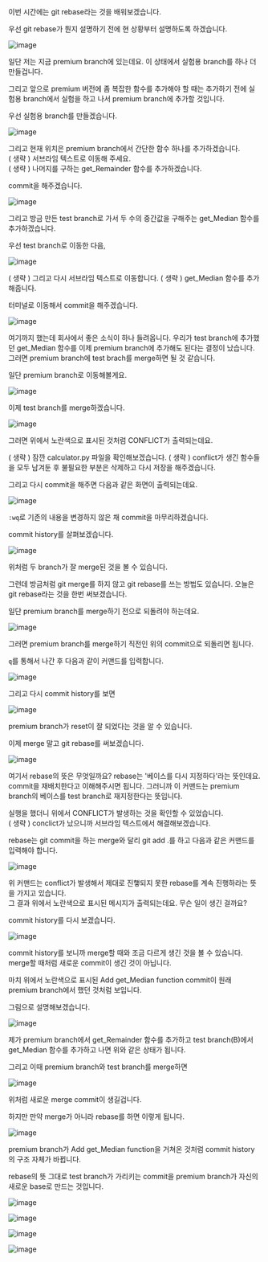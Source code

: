 이번 시간에는 git rebase라는 것을 배워보겠습니다.

우선 git rebase가 뭔지 설명하기 전에 현 상황부터 설명하도록 하겠습니다. 

![image](https://user-images.githubusercontent.com/64893709/100518675-4d9f9b00-31d6-11eb-98a0-aefaa55dd2f9.png)

일단 저는 지금 premium branch에 있는데요. 이 상태에서 실험용 branch를 하나 더 만들겁니다.

그리고 앞으로 premium 버전에 좀 복잡한 함수를 추가해야 할 때는 추가하기 전에 실험용 branch에서 실험을 하고 나서 premium branch에 추가할 것입니다.

우선 실험용 branch를 만들겠습니다.

![image](https://user-images.githubusercontent.com/64893709/100518714-97888100-31d6-11eb-89a3-fab382db6ee6.png)

그리고 현재 위치은 premium branch에서 간단한 함수 하나를 추가하겠습니다.   
( 생략 ) 서브라임 텍스트로 이동해 주세요.   
( 생략 ) 나머지를 구하는 get_Remainder 함수를 추가하겠습니다.

commit을 해주겠습니다.

![image](https://user-images.githubusercontent.com/64893709/100518755-f0f0b000-31d6-11eb-9717-a165032a6c67.png)

그리고 방금 만든 test branch로 가서 두 수의 중간값을 구해주는 get_Median 함수를 추가하겠습니다.

우선 test branch로 이동한 다음,

![image](https://user-images.githubusercontent.com/64893709/100518917-f8648900-31d7-11eb-8536-feada684def8.png)

( 생략 ) 그리고 다시 서브라임 텍스트로 이동합니다.
( 생략 ) get_Median 함수를 추가해줍니다.

터미널로 이동해서 commit을 해주겠습니다.

![image](https://user-images.githubusercontent.com/64893709/100518966-4ed1c780-31d8-11eb-9316-cc056887626a.png)

여기까지 했는데 회사에서 좋은 소식이 하나 들려옵니다. 우리가 test branch에 추가했던 get_Median 함수를 이제 premium branch에 추가해도 된다는 결정이 났습니다.   
그러면 premium branch에 test brach를 merge하면 될 것 같습니다.

일단 premium branch로 이동해볼게요.

![image](https://user-images.githubusercontent.com/64893709/100519057-d6b7d180-31d8-11eb-9f7e-f1201a2beab1.png)

이제 test branch를 merge하겠습니다.

![image](https://user-images.githubusercontent.com/64893709/100519078-f5b66380-31d8-11eb-9085-81d5cab09a97.png)

그러면 위에서 노란색으로 표시된 것처럼 CONFLICT가 출력되는데요.

( 생략 ) 잠깐 calculator.py 파일을 확인해보겠습니다.
( 생략 ) conflict가 생긴 함수들을 모두 남겨둔 후 불필요한 부분은 삭제하고 다시 저장을 해주겠습니다.

그리고 다시 commit을 해주면 다음과 같은 화면이 출력되는데요.

![image](https://user-images.githubusercontent.com/64893709/100519139-63fb2600-31d9-11eb-8edb-9a4f86621426.png)

```:wq```로 기존의 내용을 변경하지 않은 채 commit을 마무리하겠습니다.

commit history를 살펴보겠습니다.

![image](https://user-images.githubusercontent.com/64893709/100519194-b63c4700-31d9-11eb-9619-f185727a075d.png)

위처럼 두 branch가 잘 merge된 것을 볼 수 있습니다.

그런데 방금처럼 git merge를 하지 않고 git rebase를 쓰는 방법도 있습니다. 오늘은 git rebase라는 것을 한번 써보겠습니다.

일단 premium branch를 merge하기 전으로 되돌려야 하는데요.

![image](https://user-images.githubusercontent.com/64893709/100519258-28149080-31da-11eb-8091-e59c26cc56e3.png)

그러면 premium branch를 merge하기 직전인 위의 commit으로 되돌리면 됩니다.

```q```를 통해서 나간 후 다음과 같이 커맨드를 입력합니다.

![image](https://user-images.githubusercontent.com/64893709/100519392-edf7be80-31da-11eb-9165-e82b614cdcab.png)

그리고 다시 commit history를 보면 

![image](https://user-images.githubusercontent.com/64893709/100519409-0a93f680-31db-11eb-8ee4-fad0d1ebabcb.png)

premium branch가 reset이 잘 되었다는 것을 알 수 있습니다.

이제 merge 말고 git rebase를 써보겠습니다.

![image](https://user-images.githubusercontent.com/64893709/100519467-63638f00-31db-11eb-9fa8-bbc79cc93d5d.png)

여기서 rebase의 뜻은 무엇일까요? rebase는 '베이스를 다시 지정하다'라는 뜻인데요. commit을 재배치한다고 이해해주시면 됩니다.
그러니까 이 커맨드는 premium branch의 베이스를 test branch로 재지정한다는 뜻입니다.

실행을 했더니 위에서 CONFLICT가 발생하는 것을 확인할 수 있었습니다.   
( 생략 ) conclict가 났으니까 서브라임 텍스트에서 해결해보겠습니다.

rebase는 git commit을 하는 merge와 달리 git add .를 하고 다음과 같은 커맨드를 입력해야 합니다.

![image](https://user-images.githubusercontent.com/64893709/100519815-8b53f200-31dd-11eb-9756-f13e8c232817.png)

위 커맨드는 conflict가 발생해서 제대로 진햏되지 못한 rebase를 계속 진행하라는 뜻을 가지고 있습니다.   
그 결과 위에서 노란색으로 표시된 메시지가 출력되는데요. 무슨 일이 생긴 걸까요?

commit history를 다시 보겠습니다.

![image](https://user-images.githubusercontent.com/64893709/100520290-63b25900-31e0-11eb-947a-f38a76de681e.png)

commit history를 보니까 merge할 때와 조금 다르게 생긴 것을 볼 수 있습니다.   
merge할 때처럼 새로운 commit이 생긴 것이 아닙니다.

마치 위에서 노란색으로 표시된 Add get_Median function commit이 원래 premium branch에서 했던 것처럼 보입니다.

그림으로 설명해보겠습니다.

![image](https://user-images.githubusercontent.com/64893709/100520365-c9064a00-31e0-11eb-9ac5-114c15e3e62b.png)

제가 premium branch에서 get_Remainder 함수를 추가하고 test branch(B)에서 get_Median 함수를 추가하고 나면 위와 같은 상태가 됩니다.

그리고 이때 premium branch와 test branch를 merge하면

![image](https://user-images.githubusercontent.com/64893709/100520515-5ea1d980-31e1-11eb-8f02-fd7cfb11b131.png)

위처럼 새로운 merge commit이 생길겁니다.

하지만 만약 merge가 아니라 rebase를 하면 이렇게 됩니다.

![image](https://user-images.githubusercontent.com/64893709/100520560-b2142780-31e1-11eb-9e6d-73c95cc601b0.png)

premium branch가 Add get_Median function을 거쳐온 것처럼 commit history의 구조 자체가 바뀝니다.

rebase의 뜻 그대로 test branch가 가리키는 commit을 premium branch가 자신의 새로운 base로 만드는 것입니다.

![image](https://user-images.githubusercontent.com/64893709/100520554-a7f22900-31e1-11eb-94cc-78990c12f3a5.png)

![image](https://user-images.githubusercontent.com/64893709/100520566-bb9d8f80-31e1-11eb-8005-0c863f8134c5.png)

![image](https://user-images.githubusercontent.com/64893709/100520576-ceb05f80-31e1-11eb-8b32-02929b553902.png)

![image](https://user-images.githubusercontent.com/64893709/100520583-d96af480-31e1-11eb-986f-f154aa182a3b.png)
